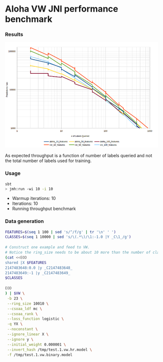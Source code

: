 # Aloha VW JNI performance benchmark

### Results
![Aloha VW JNI Performance Benchmark][throughput]

[throughput]: resources/aloha_perf.png

As expected throughput is a function of number of labels queried and not the total number of labels used for training.

### Usage
```bash
sbt
> jmh:run -wi 10 -i 10
```
- Warmup iterations: 10
- Iterations: 10
- Running throughput benchmark

### 

### Data generation
```bash
FEATURES=$(seq 1 100 | sed 's/^/f/g' | tr '\n' ' ')
CLASSES=$(seq 1 10000 | sed 's/\(.*\)/\1:-1.0 |Y _C\1_/g')

# Construct one example and feed to VW.  
# Notice the ring_size needs to be about 10 more than the number of classes.
(cat <<EOD
shared |X $FEATURES
2147483648:0.0 |y _C2147483648_
2147483649:-1 |y _C2147483649_
$CLASSES

EOD
) | $VW \
 -b 23 \
 --ring_size 10010 \
 --csoaa_ldf mc \
 --csoaa_rank \
 --loss_function logistic \
 -q YX \
 --noconstant \
 --ignore_linear X \
 --ignore y \
 --initial_weight 0.000001 \
 --invert_hash /tmp/test.1.vw.hr.model \
 -f /tmp/test.1.vw.binary.model
 ```
